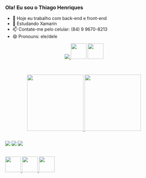 ### Ola! Eu sou o Thiago Henriques

- 🔭 Hoje eu trabalho com back-end e front-end
- 🌱 Estudando Xamarin
- 📫 Contate-me pelo celular: (84) 9 9670-8213
- 😄 Pronouns: ele/dele

<p align="center">
  <a href="https://skillicons.dev">
    <img src="https://skillicons.dev/icons?i=git,github,nodejs,css,html,js,ts,angular,vue,cs,sqlserver,xamarin" />    
  </a>
  <img src="https://upload.wikimedia.org/wikipedia/commons/9/99/Unofficial_JavaScript_logo_2.svg" width="50px" />
  <img src="https://img1.gratispng.com/20180927/aae/kisspng-xamarin-computer-icons-mobile-app-development-user-posts-wael-emara-5bad1c6a6d67c1.7063454115380716584481.jpg" width="50px" />
</p>

##

<div align="center"><br>
  <a href="https://github.com/ThiagoHenriquesPessoa">
  <img height="180em" src="https://github-readme-stats.vercel.app/api?username=ThiagoHenriquesPessoa&show_icons=true&theme=dark&include_all_commits=true&count_private=true"/>
  <img height="180em" src="https://github-readme-stats.vercel.app/api/top-langs/?username=ThiagoHenriquesPessoa&layout=compact&langs_count=7&theme=dark"/>
</div>

##
<div>
<a href="https://www.youtube.com/channel/UCMYh_gu1hw9Uvixo_k2q7wQ" target="_blank"><img src="https://img.shields.io/badge/YouTube-FF0000?style=for-the-badge&logo=youtube&logoColor=white" target="_blank"></a>
<a href = "https://mail.google.com/mail/u/0/?ogbl#inbox"><img src="https://img.shields.io/badge/Gmail-D14836?style=for-the-badge&logo=gmail&logoColor=white" target="_blank"></a>
<a href="https://www.linkedin.com/in/thiago-henriques-0b4081139/" target="_blank"><img src="https://img.shields.io/badge/-LinkedIn-%230077B5?style=for-the-badge&logo=linkedin&logoColor=white" target="_blank"></a>   
</div>



<a href=" https://medium.com/@zluvsand "> <br>
    <img height="50" src=" https://cdn4.iconfinder.com/data/icons/social-media-rounded-corners/512 /Medium_rounded_cr-306.png "/> 
</a> 
<a href=" https://www.linkedin.com/in/zluvsand/ "> 
    <img height="50" src=" https://cdn2. iconfinder.com/data/icons/social-icon-3/512/social_style_3_in-306.png "/> 
</a> 
<a href=" https://open.spotify.com/playlist/7KmIUNWrK8wEHfQcQfFrQ1?si=0e2d44043b5a40a4 "> 
    <img height="50" src=" https://cdn4.iconfinder.com/data/icons/logos-and-brands/512/315_Spotify_logo-128.png "/> 
</a>
